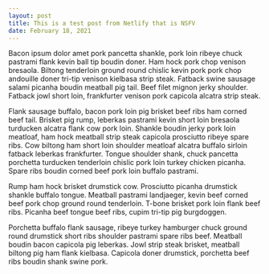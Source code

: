 ```yaml
---
layout: post
title: This is a test post from Netlify that is NSFV
date: February 18, 2021
---
```

Bacon ipsum dolor amet pork pancetta shankle, pork loin ribeye chuck pastrami flank kevin ball tip boudin doner. Ham hock pork chop venison bresaola. Biltong tenderloin ground round chislic kevin pork pork chop andouille doner tri-tip venison kielbasa strip steak. Fatback swine sausage salami picanha boudin meatball pig tail. Beef filet mignon jerky shoulder. Fatback jowl short loin, frankfurter venison pork capicola alcatra strip steak.

Flank sausage buffalo, bacon pork loin pig brisket beef ribs ham corned beef tail. Brisket pig rump, leberkas pastrami kevin short loin bresaola turducken alcatra flank cow pork loin. Shankle boudin jerky pork loin meatloaf, ham hock meatball strip steak capicola prosciutto ribeye spare ribs. Cow biltong ham short loin shoulder meatloaf alcatra buffalo sirloin fatback leberkas frankfurter. Tongue shoulder shank, chuck pancetta porchetta turducken tenderloin chislic pork loin turkey chicken picanha. Spare ribs boudin corned beef pork loin buffalo pastrami.

Rump ham hock brisket drumstick cow. Prosciutto picanha drumstick shankle buffalo tongue. Meatball pastrami landjaeger, kevin beef corned beef pork chop ground round tenderloin. T-bone brisket pork loin flank beef ribs. Picanha beef tongue beef ribs, cupim tri-tip pig burgdoggen.

Porchetta buffalo flank sausage, ribeye turkey hamburger chuck ground round drumstick short ribs shoulder pastrami spare ribs beef. Meatball boudin bacon capicola pig leberkas. Jowl strip steak brisket, meatball biltong pig ham flank kielbasa. Capicola doner drumstick, porchetta beef ribs boudin shank swine pork.